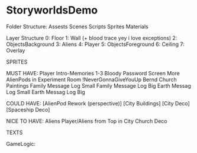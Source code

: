 # StoryworldsDemo







Folder Structure:
Assests
	Scenes
	Scripts
	Sprites
	Materials








Layer Structure
0: Floor
1: Wall (+ blood trace yey i love exceptions)
2: ObjectsBackground
3: Aliens
4: Player
5: ObjectsForeground
6: Ceiling
7: Overlay











SPRITES

MUST HAVE:
Player
Intro-Memories 1-3
Bloody Password Screen
More AlienPods in Experiment Room
!NeverGonnaGiveYouUp
Bernd
Church Paintings
Family Message Log Small
Family Message Log Big
Earth Messag Log Small
Earth Messag Log Big


COULD HAVE:
[AlienPod Rework (perspective)]
[City Buildings]
[City Deco]
[Spaceship Deco]


NICE TO HAVE:
Aliens
Player/Aliens from Top in City
Church Deco











TEXTS















GameLogic:

